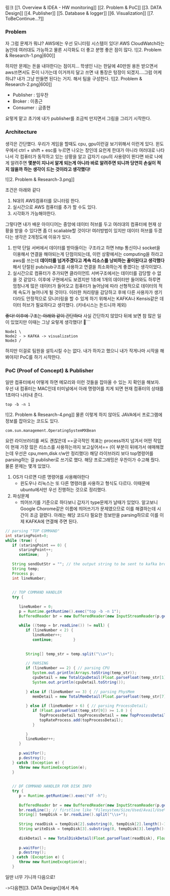 링크
[[1. Overview & IDEA - HW monitoring]]
[[2. Problem &  PoC]]
[[3. DATA Design]]
[[4. Publisher]]
[[5. Database & logger]]
[[6. Visualization]]
[[7. ToBeContinue...?]]
### Problem

자 그럼 문제가 뭐냐? AWS에는 우선 모니터링 시스템이 있다!
AWS CloudWatch라는 놈인데 여러대도 가능하고 물론 시각화도 더 좋고 분명 좋은 점이 많다. 
![[2. Problem & Research-1.png|600]]


하지만 문제는 돈을 내야한다는 점이지... 학생인 나는 한달에 40만원 용돈 받으면서 aws쓰면서도 돈이 나가는데 이거까지 달고 쓰면 내 통장은 텅장이 되겠지....그럼 어케하냐? 내가 그냥 만들면 된다는 거지. 해서 팀을 구성한다. 
![[2. Problem & Research-2.png|600]]
* Publisher : 임우찬
* Broker : 이종근
* Consumer : 금종현

요렇게 맡고 초기에 내가 publisher를 조금씩 만지면서 그림을 그리기 시작한다.

### Architecture

생각은 간단했다. 우리가 게임을 할때도 cpu, gpu이런걸 보기위해서 이런게 있다. 윈도우에서 ctrl + shift + esc를 누르면 나오는 창인데 요런게 한대가 아니라 여러대로 나타나서 각 컴퓨터가 동작하고 있는 상황을 알고 갑자기 cpu의 사용량이 뛴다면 바로 나에게 알려주면 **몇분이 지나서 알게 되는게 아니라 바로 알려주면 되니까 당연히 손실이 적지 않을까 하는 생각이 드는 것이라고 생각했다!**

![[2. Problem & Research-3.png]]

조건은 아래와 같다
1. N대의 AWS컴퓨터를 모니터링 한다.
2. 실시간으로 AWS 컴퓨터를 추가 할 수도 있다.
3. 시각화가 가능해야한다.

그렇다면 내가 배운 아이디어는 중앙에 데이터 허브를 두고 여러대의 컴퓨터에 현재 상황을 받을 수 있다면 좀 더 scaliable할 것이다! 여러방법이 있지만 데이터 허브를 두겠다는 생각은 2개정도에 이유가 있다.
1. 만약 단일 서버에서 데이터를 받아들이는 구조라고 하면 http 통신이나 socket을 이용해서 연결을 해야되는게 단점이되는데, 이런 상황에서는 computing을 하라고 aws를 쓰는데 **데이터를 넘겨주겠다고 계속 리소스를 낭비하는 꼴이된다고 생각했다** 해서 단절된 pub/sub구조를 사용하고 연결을 최소화하는게 좋겠다는 생각이었다.
2. 실시간으로 컴퓨터가 추가되면 클라이언트 서버구조에서는 데이터를 감당할 수 없을 것 같았다. 이후에 구현에서도 보겠지만 1초에 1개의 데이터만 들어와도 하루면 엄청나게 많은 데이터가 들어오고 컴퓨터가 늘어남에 따라 선형적으로 데이터의 적제 속도가 늘어나게 될 것이다. 이러한 처리량을 감당하고 후에 다른 사용자가 생기더라도 안정적으로 모니터링을 할 수 있게 하기 위해서는 KAFKA나 Kensis같은 데이터 허브가 필요하다고 생각했다. (키네시스는 돈드니까 제외)

~~좋다! 이후에 구조는 아래와 같이 간단하다~~ 사실 간단하지 않았다 뒤에 보면 참 많은 일이 있었지만 이때는 그냥 요렇게 생각했다!
```
```
Node1 \
Node2 - > KAFKA -> visualization
Node3 /
```

하지만 이걸로 팀원을 설득시킬 수는 없다. 내가 하자고 했으니 내가 작게나마 시작을 해봐야지! PoC를 하기 시작한다.

### PoC (Proof of Concept) & Publisher

일딴 컴퓨터에서 어떻게 하면 메모리와 이런 것들을 잡아올 수 있는 지 확인을 해보자. 우선 내 컴퓨터는 MAC인데 터미널에서 아래 명령어를 치게 되면 현재 컴퓨터의 상태를 1초마다 나타내 준다. 
```
top -b -n 1
```
![[2. Problem & Research-4.png]]
물론 이렇게 하지 않아도 JAVA에서 프로그램에 정보를 잡아오는 코드도 있다.
```
com.sun.management.OperatingSystemMXBean
```
요런 라이브러리를 써도 괜찮은데 ==궁극적인 목표는 process까지 넘겨서 어떤 작업이 현재 가장 많은 리소스를 사용하는까지 보고싶어서== (이 부분이 뒤에가서 애매해졌는데 우선은 cpu,mem,disk r/w만 정리했다) 해당 라이브러리 보다 top명령어를 parsing하는 걸 publisher로 쓰기로 했다.
해당 프로그래밍은 우찬이가 수고해 줬다. 물론 문제는 몇개 있었다. 
1. OS가 다르면 다른 명령어를 사용해야한다 
	* 윈도우나 리눅스는 또 다른 명령러를 사용하고 형식도 다르다. 이때문에 ubuntu에서만 우선 진행하는 것으로 정리했다.
2. 파싱문제
	* 띄어쓰기를 기준으로 하다보니 갑자기 type문제가 날때가 있었다. 알고보니 Google Chorome같은 이름에 띄어쓰기가 문제였으므로 이를 해결하는데 시간이 조금 걸렸다.
아래는 해당 코드다 필요한 정보만을 parsing하므로 이를 이제 KAFKA에 연결해 주면 된다.

```java
// parsing "TOP COMMAND"  
int staringPoint=0;  
while (true) {  
   if (staringPoint == 0) {  
      staringPoint++;  
      continue;   }  
  
   String sendOutStr = ""; // the output string to be sent to kafka broker  
   String temp;  
   Process p;  
   int lineNumber;  
  
  
   // TOP COMMAND HANDLER  
   try {  
  
      lineNumber = 0;  
      p = Runtime.getRuntime().exec("top -b -n 1");  
      BufferedReader br = new BufferedReader(new InputStreamReader(p.getInputStream()));  
  
      while ((temp = br.readLine()) != null) {  
         if (lineNumber < 2) {  
            lineNumber++;  
            continue;         }  
  
  
         String[] temp_str = temp.split("\\s+");  
  
         // PARSING  
         if (lineNumber == 2) { // parsing CPU  
            System.out.println(Arrays.toString(temp_str));  
            cpuDetail = new TotalCpuDetail(Float.parseFloat(temp_str[1]), Float.parseFloat(temp_str[3]));  
            System.out.println(cpuDetail.toString());  
  
         } else if (lineNumber == 3) { // parsing PhysMem  
            memDetail = new TotalMemDetail(Float.parseFloat(temp_str[7]), Float.parseFloat(temp_str[5]));  
  
         } else if (lineNumber > 6) { // parsing ProcessDetail;  
            if (Float.parseFloat(temp_str[9]) >= 1.0 ) {  
               TopProcessDetail topProcessDetail = new TopProcessDetail(Integer.parseInt(temp_str[1]), temp_str[12], Float.parseFloat(temp_str[9]), temp_str[11], Float.parseFloat(temp_str[10]), temp_str[8]);  
               topRateProcess.add(topProcessDetail);  
            }  
              
         }  
         lineNumber++;  
      }  
  
      p.waitFor();  
      p.destroy();  
   } catch (Exception e) {  
      throw new RuntimeException(e);  
   }  
  
  
   // DF COMMAND HANDLER FOR DISK INFO  
   try {  
      p = Runtime.getRuntime().exec("df -h");  
  
      BufferedReader br = new BufferedReader(new InputStreamReader(p.getInputStream()));  
      br.readLine(); // firstline like "Filesystem/Size/Used/Avail/Use%/Mounted on"  
      String[] tempDisk = br.readLine().split("\\s+");  
  
      String readDisk = tempDisk[2].substring(0, tempDisk[2].length()-1);  
      String writeDisk = tempDisk[3].substring(0, tempDisk[3].length()-1);  
  
      diskDetail = new TotalDiskDetail(Float.parseFloat(readDisk), Float.parseFloat(writeDisk));  
  
      p.waitFor();  
      p.destroy();  
   } catch (Exception e) {  
      throw new RuntimeException(e);  
   }
```


일딴 너무 기니까 다음으로!

->다음편[[3. DATA Design]]에서 계속
